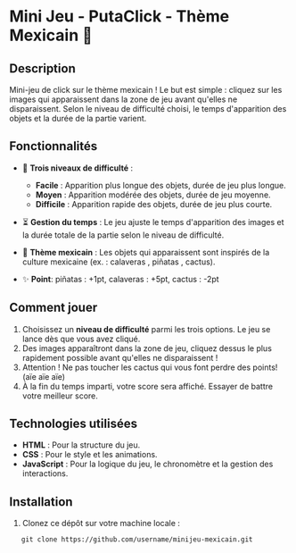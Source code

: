 # Mini Jeu - PutaClick - Thème Mexicain 🎉

## Description

Mini-jeu de click sur le thème mexicain ! Le but est simple : cliquez sur les images qui apparaissent dans la zone de jeu avant qu'elles ne disparaissent. Selon le niveau de difficulté choisi, le temps d'apparition des objets et la durée de la partie varient.

## Fonctionnalités

- 🎯 **Trois niveaux de difficulté** : 
  - **Facile** : Apparition plus longue des objets, durée de jeu plus longue.
  - **Moyen** : Apparition modérée des objets, durée de jeu moyenne.
  - **Difficile** : Apparition rapide des objets, durée de jeu plus courte.
  
- ⏳ **Gestion du temps** : Le jeu ajuste le temps d'apparition des images et la durée totale de la partie selon le niveau de difficulté.
  
- 🌮 **Thème mexicain** : Les objets qui apparaissent sont inspirés de la culture mexicaine (ex. : calaveras , piñatas , cactus).

- ✨ **Point**: piñatas : +1pt, calaveras : +5pt, cactus : -2pt

## Comment jouer

1. Choisissez un **niveau de difficulté** parmi les trois options. Le jeu se lance dès que vous avez cliqué.
2. Des images apparaîtront dans la zone de jeu, cliquez dessus le plus rapidement possible avant qu'elles ne disparaissent !
3. Attention ! Ne pas toucher les cactus qui vous font perdre des points! (aïe aïe aïe)
4. À la fin du temps imparti, votre score sera affiché. Essayer de battre votre meilleur score.

## Technologies utilisées

- **HTML** : Pour la structure du jeu.
- **CSS** : Pour le style et les animations.
- **JavaScript** : Pour la logique du jeu, le chronomètre et la gestion des interactions.

## Installation

1. Clonez ce dépôt sur votre machine locale :
```
   git clone https://github.com/username/minijeu-mexicain.git

